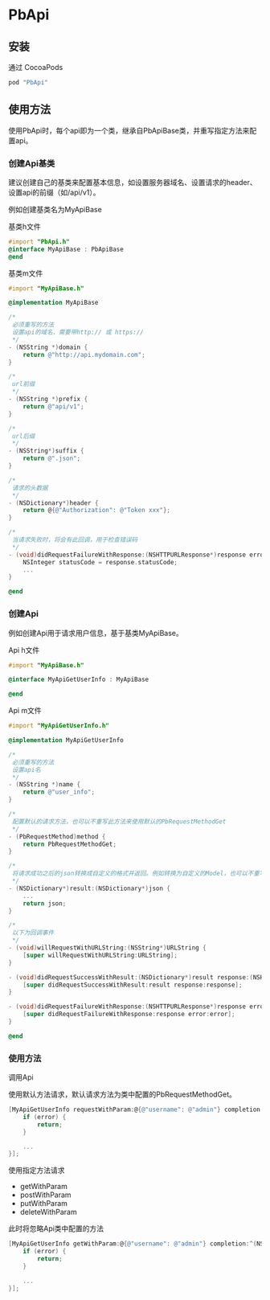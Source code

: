 # PbApi

## 安装

通过 CocoaPods

```ruby
pod "PbApi"
```

## 使用方法
使用PbApi时，每个api即为一个类，继承自PbApiBase类，并重写指定方法来配置api。

### 创建Api基类
建议创建自己的基类来配置基本信息，如设置服务器域名、设置请求的header、设置api的前缀（如/api/v1）。

例如创建基类名为MyApiBase

基类h文件
```Objective-C
#import "PbApi.h"
@interface MyApiBase : PbApiBase
@end
```

基类m文件
```Objective-C
#import "MyApiBase.h"

@implementation MyApiBase

/*
 必须重写的方法
 设置api的域名，需要带http:// 或 https://
 */
- (NSString *)domain {
    return @"http://api.mydomain.com";
}

/*
 url前缀
 */
- (NSString *)prefix {
    return @"api/v1";
}

/*
 url后缀
 */
- (NSString*)suffix {
    return @".json";
}

/*
 请求的头数据
 */
- (NSDictionary*)header {
    return @{@"Authorization": @"Token xxx"};
}

/*
 当请求失败时，将会有此回调，用于检查错误码
 */
- (void)didRequestFailureWithResponse:(NSHTTPURLResponse*)response error:(NSError*)error {
    NSInteger statusCode = response.statusCode;
    ...
}

@end
```

### 创建Api

例如创建Api用于请求用户信息，基于基类MyApiBase。

Api h文件
```Objective-C
#import "MyApiBase.h"

@interface MyApiGetUserInfo : MyApiBase

@end
```

Api m文件
```Objective-C
#import "MyApiGetUserInfo.h"

@implementation MyApiGetUserInfo

/*
 必须重写的方法
 设置api名
 */
- (NSString *)name {
    return @"user_info";
}

/*
 配置默认的请求方法，也可以不重写此方法来使用默认的PbRequestMethodGet
 */
- (PbRequestMethod)method {
    return PbRequestMethodGet;
}

/*
 将请求成功之后的json转换成自定义的格式并返回。例如转换为自定义的Model，也可以不重写此方法来默认使用json作为结果返回
 */
- (NSDictionary*)result:(NSDictionary*)json {
    ...
    return json;
}

/*
 以下为回调事件
 */
- (void)willRequestWithURLString:(NSString*)URLString {
    [super willRequestWithURLString:URLString];
}

- (void)didRequestSuccessWithResult:(NSDictionary*)result response:(NSHTTPURLResponse*)response {
    [super didRequestSuccessWithResult:result response:response];
}

- (void)didRequestFailureWithResponse:(NSHTTPURLResponse*)response error:(NSError*)error {
    [super didRequestFailureWithResponse:response error:error];
}

@end
```

### 使用方法

调用Api

使用默认方法请求，默认请求方法为类中配置的PbRequestMethodGet。
```Objective-C
[MyApiGetUserInfo requestWithParam:@{@"username": @"admin"} completion:^(NSDictionary *result, NSError *error) {
    if (error) {
        return;
    }

    ...
}];
```
使用指定方法请求
- getWithParam
- postWithParam
- putWithParam
- deleteWithParam

此时将忽略Api类中配置的方法

```Objective-C
[MyApiGetUserInfo getWithParam:@{@"username": @"admin"} completion:^(NSDictionary *result, NSError *error) {
    if (error) {
        return;
    }

    ...
}];
```
